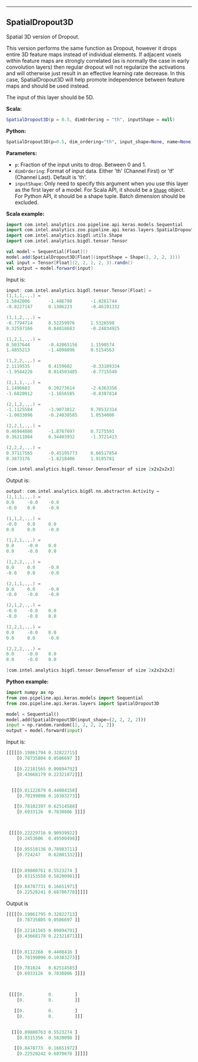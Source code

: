 ---
## **SpatialDropout3D**
Spatial 3D version of Dropout.

This version performs the same function as Dropout, however it drops entire 3D feature maps instead of individual elements. If adjacent voxels within feature maps are strongly correlated (as is normally the case in early convolution layers) then regular dropout will not regularize the activations and will otherwise just result in an effective learning rate decrease. In this case, SpatialDropout3D will help promote independence between feature maps and should be used instead.

The input of this layer should be 5D.

**Scala:**
```scala
SpatialDropout3D(p = 0.5, dimOrdering = "th", inputShape = null)
```
**Python:**
```python
SpatialDropout3D(p=0.5, dim_ordering="th", input_shape=None, name=None)
```

**Parameters:**

* `p`: Fraction of the input units to drop. Between 0 and 1.
* `dimOrdering`: Format of input data. Either 'th' (Channel First) or 'tf' (Channel Last). Default is 'th'.
* `inputShape`: Only need to specify this argument when you use this layer as the first layer of a model. For Scala API, it should be a [`Shape`](../keras-api-scala/#shape) object. For Python API, it should be a shape tuple. Batch dimension should be excluded.

**Scala example:**
```scala
import com.intel.analytics.zoo.pipeline.api.keras.models.Sequential
import com.intel.analytics.zoo.pipeline.api.keras.layers.SpatialDropout3D
import com.intel.analytics.bigdl.utils.Shape
import com.intel.analytics.bigdl.tensor.Tensor

val model = Sequential[Float]()
model.add(SpatialDropout3D[Float](inputShape = Shape(2, 2, 2, 3)))
val input = Tensor[Float](2, 2, 2, 2, 3).randn()
val output = model.forward(input)
```
Input is:
```scala
input: com.intel.analytics.bigdl.tensor.Tensor[Float] =
(1,1,1,.,.) =
1.5842006       -1.486708       -1.0261744
-0.8227147      0.1386223       -0.46191332

(1,1,2,.,.) =
-0.7794714      0.52259976      1.5326598
0.32597166      0.84018683      -0.24034925

(1,2,1,.,.) =
0.5037644       -0.42065156     1.1590574
1.4855213       -1.4098096      0.5154563

(1,2,2,.,.) =
2.1119535       0.4159602       -0.33109334
-1.9544226      0.014503485     -0.7715549

(2,1,1,.,.) =
1.1496683       0.20273614      -2.6363356
-1.6820912      -1.1656585      -0.8387814

(2,1,2,.,.) =
-1.1125584      -1.9073812      0.78532314
-1.0033096      -0.24038585     1.0534006

(2,2,1,.,.) =
0.46944886      -1.8767697      0.7275591
0.36211884      0.34403932      -1.3721423

(2,2,2,.,.) =
0.37117565      -0.45195773     0.66517854
0.3873176       -1.8218406      1.9105781

[com.intel.analytics.bigdl.tensor.DenseTensor of size 2x2x2x2x3]
```
Output is:
```scala
output: com.intel.analytics.bigdl.nn.abstractnn.Activity =
(1,1,1,.,.) =
0.0     -0.0    -0.0
-0.0    0.0     -0.0

(1,1,2,.,.) =
-0.0    0.0     0.0
0.0     0.0     -0.0

(1,2,1,.,.) =
0.0     -0.0    0.0
0.0     -0.0    0.0

(1,2,2,.,.) =
0.0     0.0     -0.0
-0.0    0.0     -0.0

(2,1,1,.,.) =
0.0     0.0     -0.0
-0.0    -0.0    -0.0

(2,1,2,.,.) =
-0.0    -0.0    0.0
-0.0    -0.0    0.0

(2,2,1,.,.) =
0.0     -0.0    0.0
0.0     0.0     -0.0

(2,2,2,.,.) =
0.0     -0.0    0.0
0.0     -0.0    0.0

[com.intel.analytics.bigdl.tensor.DenseTensor of size 2x2x2x2x3]
```

**Python example:**
```python
import numpy as np
from zoo.pipeline.api.keras.models import Sequential
from zoo.pipeline.api.keras.layers import SpatialDropout3D

model = Sequential()
model.add(SpatialDropout3D(input_shape=(2, 2, 2, 2)))
input = np.random.random([2, 2, 2, 2, 2])
output = model.forward(input)
```
Input is:
```python
[[[[[0.19861794 0.32822715]
    [0.78735804 0.0586697 ]]

   [[0.22181565 0.09894792]
    [0.43668179 0.22321872]]]


  [[[0.81122679 0.44084158]
    [0.70199098 0.10383273]]

   [[0.78102397 0.62514588]
    [0.6933126  0.7830806 ]]]]



 [[[[0.22229716 0.90939922]
    [0.2453606  0.49500498]]

   [[0.95518136 0.78983711]
    [0.724247   0.62801332]]]


  [[[0.89800761 0.5523274 ]
    [0.83153558 0.58200981]]

   [[0.84787731 0.16651971]
    [0.22528241 0.68706778]]]]]
```
Output is
```python
[[[[[0.19861795 0.32822713]
    [0.78735805 0.0586697 ]]

   [[0.22181565 0.09894791]
    [0.43668178 0.22321871]]]


  [[[0.8112268  0.4408416 ]
    [0.70199096 0.10383273]]

   [[0.781024   0.62514585]
    [0.6933126  0.7830806 ]]]]



 [[[[0.         0.        ]
    [0.         0.        ]]

   [[0.         0.        ]
    [0.         0.        ]]]


  [[[0.89800763 0.5523274 ]
    [0.8315356  0.5820098 ]]

   [[0.8478773  0.16651972]
    [0.22528242 0.6870678 ]]]]]
```